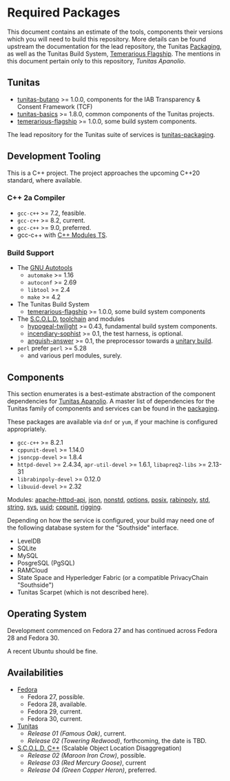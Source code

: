 # Required Packages

This document contains an estimate of the tools, components their versions which you will need to build this repository.  More details can be found upstream the documentation for the lead repository, the Tunitas [Packaging](https://github.com/yahoo/tunitas-packaging/blob/master/PACKAGES.md), as well as the Tunitas Build System, [Temerarious Flagship](https://github.com/yahoo/temerarious-flagship/blob/master/README.md).  The mentions in this document pertain only to this repository, _Tunitas Apanolio_.

## Tunitas

* [tunitas-butano](https://github.com/yahoo/tunitas-butano) >= 1.0.0, components for the IAB Transparency & Consent Framework (TCF)
* [tunitas-basics](https://github.com/yahoo/tunitas-basics) >= 1.8.0, common components of the Tunitas projects.
* [temerarious-flagship](https://github.com/yahoo/temerarious-flagship) >= 1.0.0, some build system components.

The lead repository for the Tunitas suite of services is [tunitas-packaging](https://github.com/yahoo/tunitas-packaging).

## Development Tooling

This is a C++ project.  The project approaches the upcoming C++20 standard, where available.

### C++ 2a Compiler
* `gcc-c++` >= 7.2, feasible.
* `gcc-c++` >= 8.2, current.
* `gcc-c++` >= 9.0, preferred.
* gcc-c++ with [C++ Modules TS](https://gcc.gnu.org/wiki/cxx-modules).

### Build Support
* The [GNU Autotools](https://www.gnu.org/software/automake/manual/html_node/index.html#Top)
    * `automake` >= 1.16
    * `autoconf` >= 2.69
    * `libtool` >= 2.4
    * `make` >= 4.2
* The Tunitas Build System
    * [temerarious-flagship](https://github.com/yahoo/temerarious-flagship) >= 1.0.0, some build system components
* The [S.C.O.L.D.](https://www.scold-lang.org) [toolchain](https://git.scold-lang.org/core) and modules
    * [hypogeal-twilight](https://git.scold-lang.org/core/hypogeal-twilight) >= 0.43, fundamental build system components.
    * [incendiary-sophist](https://git.scold-lang.org/core/incendiary-sophist) >= 0.1, the test harness, is optional.
    * [anguish-answer](https://git.scold-lang.org/core/anguish-answer) >= 0.1, the preprocessor towards a [unitary build](https://mesonbuild.com/Unity-builds.html).
* `perl` prefer `perl` >= 5.28
    * and various perl modules, surely.

##  Components

This section enumerates is a best-estimate abstraction of the component dependencies for [Tunitas Apanolio](https://github.com/yahoo/tunitas-apanolio).  A master list of dependencies for the Tunitas family of components and services can be found in the [packaging](https://github.com/yahoo/tunitas-packaging/blob/master/PACKAGES.md).

These packages are available via `dnf` or `yum`, if your machine is configured appropriately.

* `gcc-c++` >= 8.2.1
* `cppunit-devel` >= 1.14.0
* `jsoncpp-devel` >= 1.8.4
* `httpd-devel` >= 2.4.34, `apr-util-devel` >= 1.6.1, `libapreq2-libs` >= 2.13-31
* `librabinpoly-devel` >= 0.12.0
* `libuuid-devel` >= 2.32

Modules: [apache-httpd-api](https://git.scold-lang.org/useful/apache-httpd-api), [json](https://git.scold-lang.org/modules/json), [nonstd](https://git.scold-lang.org/modules/nonstd), [options](https://git.scold-lang.org/modules/options), [posix](https://git.scold-lang.org/modules/posix), [rabinpoly](https://git.scold-lang.org/modules/rabinpoly), [std](https://git.scold-lang.org/modules/std), [string](https://git.scold-lang.org/modules/string), [sys](https://git.scold-lang.org/modules/sys), [uuid](https://git.scold-lang.org/modules/uuid); [cppunit](https://git.scold-lang.org/modules/cppunit), [rigging](https://git.scold-lang.org/modules/rigging).

Depending on how the service is configured, your build may need one of the following database system for the "Southside" interface.
* LevelDB
* SQLite
* MySQL
* PosgreSQL (PgSQL)
* RAMCloud
* State Space and Hyperledger Fabric (or a compatible PrivacyChain "Southside")
* Tunitas Scarpet (which is not described here).

## Operating System

Development commenced on Fedora 27 and has continued across Fedora 28 and Fedora 30.

A recent Ubuntu should be fine.

## Availabilities

* [Fedora](https://getfedora.com)
    * Fedora 27, possible.
    * Fedora 28, available.
    * Fedora 29, current.
    * Fedora 30, current.
* [Tunitas](https://github.com/yahoo/tunitas-packaging/blob/master/README.md)
    * <em>Release 01 (Famous Oak)</em>, current.
    * <em>Release 02 (Towering Redwood)</em>, forthcoming, the date is TBD.
* [S.C.O.L.D. C++](https://www.scold-lang.org) (Scalable Object Location Disaggregation)
    * <em>Release 02 (Maroon Iron Crow)</em>, possible.
    * <em>Release 03 (Red Mercury Goose)</em>, current
    * <em>Release 04 (Green Copper Heron)</em>, preferred.

